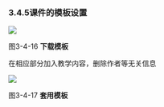 
### **3.4.5课件的模板设置**

![](file:///C:\Users\netedi21\AppData\Local\Temp\ksohtml\wpsB393.tmp.jpg)

图3-4-16   **下载模板**

在相应部分加入教学内容，删除作者等无关信息

![](file:///C:\Users\netedi21\AppData\Local\Temp\ksohtml\wpsB394.tmp.jpg)

图3-4-17   **套用模板**



